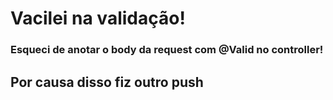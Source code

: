 # Vacilei na validação!

### Esqueci de anotar o body da request com @Valid no controller!

## Por causa disso fiz outro push
